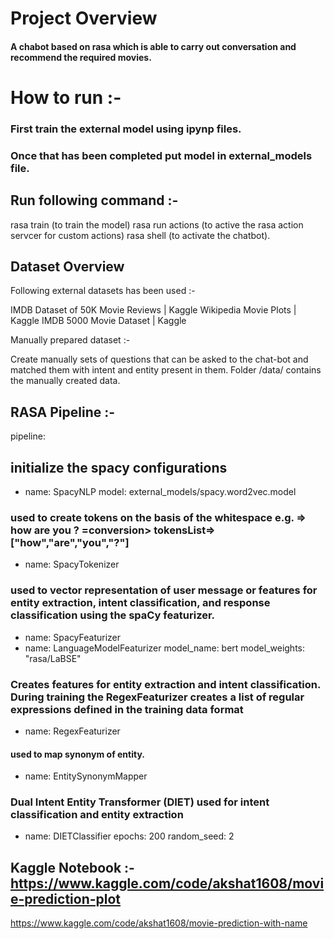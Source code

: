 # Project Overview 
#### A chabot based on rasa which is able to carry out conversation and recommend the required movies.
# How to run :- 
### First train the external model using ipynp files.
### Once that has been completed put model in external_models file.

## Run following command :- 

rasa train  (to train the model)
rasa run actions  (to active the rasa action servcer for custom actions)
rasa shell (to activate the chatbot).

## Dataset Overview 
Following external datasets has been used :- 

IMDB Dataset of 50K Movie Reviews | Kaggle
Wikipedia Movie Plots | Kaggle
IMDB 5000 Movie Dataset | Kaggle

Manually prepared dataset :- 

Create manually sets of questions that can be asked to the chat-bot and matched them with intent and entity present in them. Folder /data/ contains the manually created data.

## RASA Pipeline :- 

pipeline:

## initialize the spacy configurations 
 
 - name: SpacyNLP
   model: external_models/spacy.word2vec.model
 ### used to create tokens on the basis of the whitespace e.g. => how are you ? =conversion> tokensList=>["how","are","you","?"]
 - name: SpacyTokenizer
 ### used to vector representation of user message or features for entity extraction, intent classification, and response classification using the spaCy featurizer.
 - name: SpacyFeaturizer
 - name: LanguageModelFeaturizer
   model_name: bert
   model_weights: "rasa/LaBSE"
 ### Creates features for entity extraction and intent classification. During training the RegexFeaturizer creates a list of regular expressions defined in the training data format
 - name: RegexFeaturizer
#### used to map synonym of entity. 
 - name: EntitySynonymMapper
 ### Dual Intent Entity Transformer (DIET) used for intent classification and entity extraction
 - name: DIETClassifier
   epochs: 200
   random_seed: 2
## Kaggle Notebook :- https://www.kaggle.com/code/akshat1608/movie-prediction-plot
https://www.kaggle.com/code/akshat1608/movie-prediction-with-name
